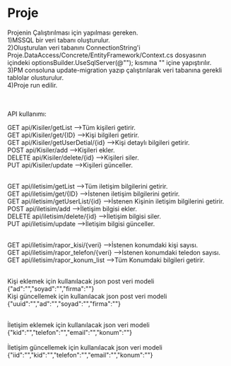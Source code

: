 # Proje
Projenin Çalıştırılması için yapılması gereken.<br>
1)MSSQL bir veri tabanı oluşturulur.<br>
2)Oluşturulan veri tabanını ConnectionString'i Proje.DataAccess/Concrete/EntityFramework/Context.cs dosyasının içindeki optionsBuilder.UseSqlServer(@""); kısmına "" içine yapıştırılır.<br>
3)PM consoluna update-migration yazıp çalıştırılarak veri tabanına gerekli tablolar olusturulur.<br>
4)Proje run edilir.<br><br><br>

API kullanımı:<br>

GET api/Kisiler/getList                 -->Tüm kişileri getirir.  <br>
GET api/Kisiler/get/{ID}                -->Kişi bilgileri getirir. <br>
GET api/Kisiler/getUserDetial/{id}      -->Kişi detaylı bilgileri getirir.<br>
POST api/Kisiler/add                    -->Kişileri ekler.<br>
DELETE api/Kisiler/delete/{id}          -->Kişileri siler.<br>
PUT api/Kisiler/update                  -->Kişileri günceller.<br><br>

GET api/iletisim/getList                -->Tüm iletişim bilgilerini getirir.<br>
GET api/iletisim/get/{ID}               -->İstenen iletişim bilgilerini getirir.<br>
GET api/iletisim/getUserList/{id}       -->İstenen Kişinin iletişim bilgilerini getirir.<br>
POST api/iletisim/add                   -->İletişim bilgisi ekler.<br>
DELETE api/iletisim/delete/{id}         -->İletişim bilgisi siler.<br>
PUT api/iletisim/update                 -->İletişim bilgisi günceller.<br><br>

GET api/iletisim/rapor_kisi/{veri}      -->İstenen konumdaki kişi sayısı.<br>
GET api/iletisim/rapor_telefon/{veri}   -->İstenen konumdaki teledon sayısı.<br>
GET api/iletisim/rapor_konum_list       -->Tüm Konumdaki bilgileri getirir.<br><br>


Kişi eklemek için kullanılacak json post veri modeli {"ad":"","soyad":"","firma":""}<br>
Kişi güncellemek için kullanılacak json post veri modeli {"uuid":"","ad":"","soyad":"","firma":""}<br><br>
        
İletişim eklemek için kullanılacak json veri modeli {"kid":"","telefon":"","email":"","konum":""} <br>     
İletişim güncellemek için kullanılacak json veri modeli {"iid":"","kid":"","telefon":"","email":"","konum":""}<br>
    
      
